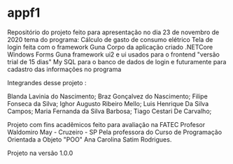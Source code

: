 # appf1
Repositório do projeto feito para apresentação  no dia 23 de novembro de 2020 
tema do programa:  Cálculo de  gasto de consumo elétrico
Tela de login feita com o framework Guna
Corpo da aplicação criado .NETCore Windows Forms
Guna  framework ui2 e ui usados para o frontend "versão trial de 15 dias"
My SQL para o banco de dados de login e futuramente para cadastro das informações no programa


Integrandes desse projeto :

Blanda Lavinia do Nascimento;
Braz Gonçalvez do Nascimento;
Filipe Fonseca da Silva;
Ighor Augusto Ribeiro Mello;
Luis Henrique Da Silva Campos;
Maria Fernanda da Silva Barbosa;
Tiago Cestari De Carvalho;

Projeto com fins acadêmicos feito para avaliação na FATEC Profesor Waldomiro May - Cruzeiro - SP
Pela professora do Curso de Programação Orientada a Objeto "POO" Ana Carolina Satim Rodrigues.

Projeto na versão 1.0.0

